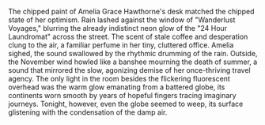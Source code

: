 The chipped paint of Amelia Grace Hawthorne's desk matched the chipped state of her optimism. Rain lashed against the window of "Wanderlust Voyages," blurring the already indistinct neon glow of the "24 Hour Laundromat" across the street.  The scent of stale coffee and desperation clung to the air, a familiar perfume in her tiny, cluttered office.  Amelia sighed, the sound swallowed by the rhythmic drumming of the rain. Outside, the November wind howled like a banshee mourning the death of summer, a sound that mirrored the slow, agonizing demise of her once-thriving travel agency.  The only light in the room besides the flickering fluorescent overhead was the warm glow emanating from a battered globe, its continents worn smooth by years of hopeful fingers tracing imaginary journeys.  Tonight, however, even the globe seemed to weep, its surface glistening with the condensation of the damp air.
